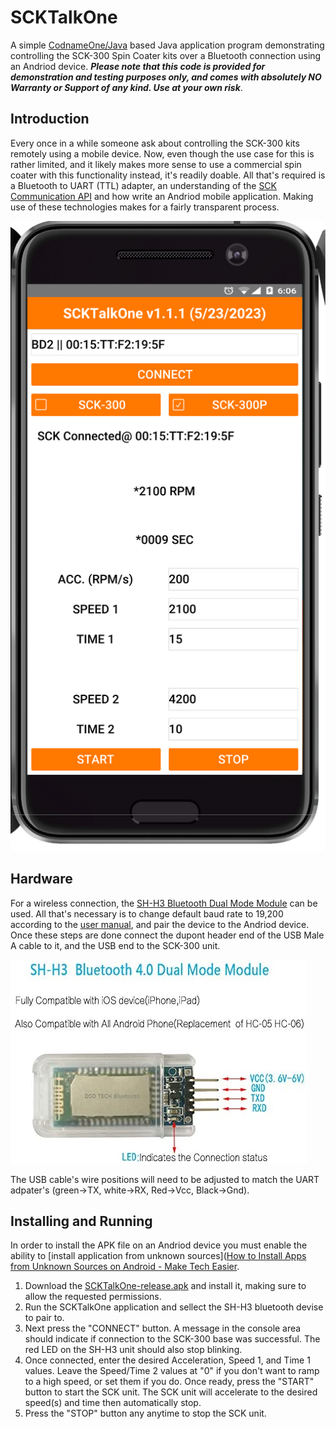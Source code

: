 SCKTalkOne
=======

A simple [CodnameOne/Java](https://www.codenameone.com/) based Java application program demonstrating controlling the SCK-300 Spin Coater kits over a Bluetooth connection using an Andriod device. ***Please note that this code is provided for demonstration and testing purposes only, and comes with absolutely NO Warranty or Support of any kind. Use at your own risk***.

## Introduction

Every once in a while someone ask about controlling the SCK-300 kits remotely using a mobile device. Now, even though the use case for this is rather limited, and it likely makes more sense to use a commercial spin coater with this functionality instead, it's readily doable. All that's required is a Bluetooth to UART (TTL)  adapter, an understanding of the [SCK Communication API](https://gist.github.com/ns96/ef95fd06573a871adfa1c4bed21eef43) and how write an Andriod mobile application. Making use of these technologies makes for a fairly transparent process.

![SCKTalkOne](SCKTalkOne.png)

## Hardware

For a wireless connection, the [SH-H3 Bluetooth Dual Mode Module](https://www.amazon.com/gp/product/B072LX3VG1) 
can be used. All that's necessary is to change default baud rate to 19,200 according to the [user manual](http://www.dsdtech-global.com/2017/07/dsd-tech-sh-h3-bluetooth-dual-mode.html), and pair the device to the Andriod device. Once these steps are done connect the dupont header end of the USB Male A cable to it, and the USB end to the SCK-300 unit.

![SH-H3](SH-H3.jpg)

The USB cable's wire positions will need to be adjusted to match the UART adpater's 
(green->TX, white->RX, Red->Vcc, Black->Gnd).

## Installing and Running

In order to install the APK file on an Andriod device you must enable the ability to [install application from unknown sources]([How to Install Apps from Unknown Sources on Android - Make Tech Easier](https://www.maketecheasier.com/install-apps-from-unknown-sources-android/). 



1. Download the [SCKTalkOne-release.apk](https://github.com/ns96/SCKTalkOne/releases) and install it, making sure to allow the requested permissions.  
2. Run the SCKTalkOne application and sellect the SH-H3 bluetooth devise to pair to. 
3. Next press the "CONNECT" button. A message in the console area should indicate if connection to the SCK-300 base was successful.  The red LED on the SH-H3 unit should also stop blinking.  
4. Once connected, enter the desired Acceleration, Speed 1, and Time 1 values. Leave the Speed/Time 2 values at "0" if you don't want to ramp to a high speed, or set them if you do. Once ready, press the "START" button to start the SCK unit. The SCK unit will accelerate to the desired speed(s) and time then automatically stop.
5. Press the "STOP" button any anytime to stop the SCK unit.




































